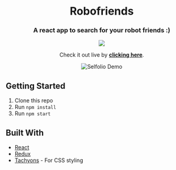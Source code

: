 <h1 align="center">Robofriends</h1>

<h3 align="center">A react app to search for your robot friends :)</h3>

<div align="center">

<p align="center">
  <img src="https://img.shields.io/website?style=for-the-badge&url=https%3A%2F%2Fguvarallo.github.io%2Frobofriends%2F" />
</p>

Check it out live by **[clicking here](https://guvarallo.github.io/robofriends/)**.  

</div>

<div align="center">

![Selfolio Demo](public/demo.gif)

</div>

## Getting Started

1. Clone this repo
2. Run `npm install`
3. Run `npm start`

## Built With

* [React](https://reactjs.org/)
* [Redux](https://redux.js.org/)
* [Tachyons](http://tachyons.io/) - For CSS styling
